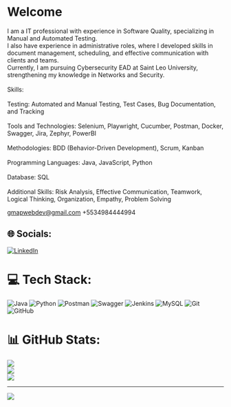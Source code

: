 # Welcome
I am a IT professional with experience in Software Quality, specializing in Manual and Automated Testing. <br>I also have experience in administrative roles, where I developed skills in document management, scheduling, and effective communication with clients and teams. <br>Currently, I am pursuing Cybersecurity EAD at Saint Leo University, strengthening my knowledge in Networks and Security.<br><br>Skills:<br><br>Testing: Automated and Manual Testing, Test Cases, Bug Documentation, and Tracking<br><br>Tools and Technologies: Selenium, Playwright, Cucumber, Postman, Docker, Swagger, Jira, Zephyr, PowerBI<br><br>Methodologies: BDD (Behavior-Driven Development), Scrum, Kanban<br><br>Programming Languages: Java, JavaScript, Python<br><br>Database: SQL<br><br>Additional Skills: Risk Analysis, Effective Communication, Teamwork, Logical Thinking, Organization, Empathy, Problem Solving <br>

gmapwebdev@gmail.com 
+5534984444994


## 🌐 Socials:
[![LinkedIn](https://img.shields.io/badge/LinkedIn-%230077B5.svg?logo=linkedin&logoColor=white)](https://linkedin.com/in/gmapwebdev) 

# 💻 Tech Stack:
![Java](https://img.shields.io/badge/java-%23ED8B00.svg?style=for-the-badge&logo=openjdk&logoColor=white) ![Python](https://img.shields.io/badge/python-3670A0?style=for-the-badge&logo=python&logoColor=ffdd54) ![Postman](https://img.shields.io/badge/Postman-FF6C37?style=for-the-badge&logo=postman&logoColor=white) ![Swagger](https://img.shields.io/badge/-Swagger-%23Clojure?style=for-the-badge&logo=swagger&logoColor=white) ![Jenkins](https://img.shields.io/badge/jenkins-%232C5263.svg?style=for-the-badge&logo=jenkins&logoColor=white) ![MySQL](https://img.shields.io/badge/mysql-4479A1.svg?style=for-the-badge&logo=mysql&logoColor=white) ![Git](https://img.shields.io/badge/git-%23F05033.svg?style=for-the-badge&logo=git&logoColor=white) ![GitHub](https://img.shields.io/badge/github-%23121011.svg?style=for-the-badge&logo=github&logoColor=white)
# 📊 GitHub Stats:
![](https://github-readme-stats.vercel.app/api?username=gmap888&theme=dark&hide_border=false&include_all_commits=false&count_private=false)<br/>
![](https://github-readme-streak-stats.herokuapp.com/?user=gmap888&theme=dark&hide_border=false)<br/>
![](https://github-readme-stats.vercel.app/api/top-langs/?username=gmap888&theme=dark&hide_border=false&include_all_commits=false&count_private=false&layout=compact)

---
[![](https://visitcount.itsvg.in/api?id=gmap888&icon=0&color=0)](https://visitcount.itsvg.in)

<!-- Proudly created with GPRM ( https://gprm.itsvg.in ) -->
